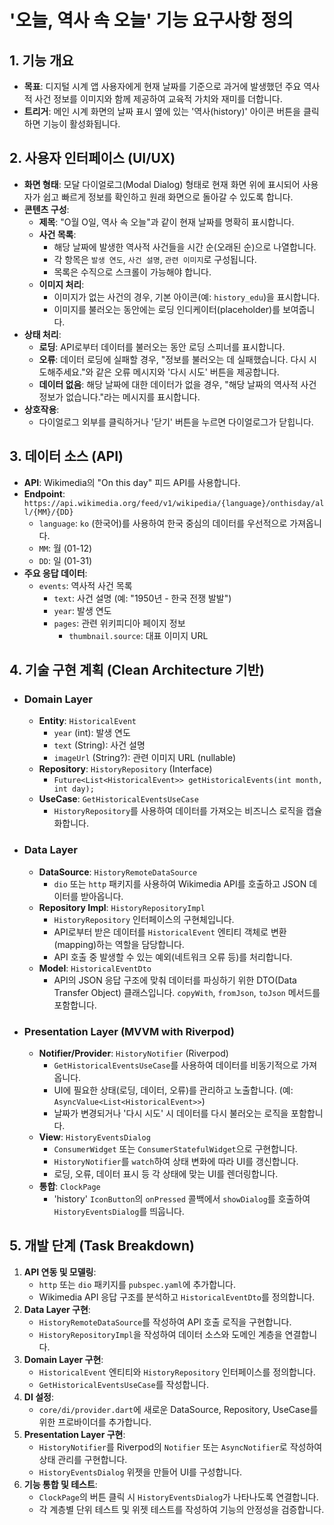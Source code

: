 # '오늘, 역사 속 오늘' 기능 요구사항 정의

## 1. 기능 개요
- **목표**: 디지털 시계 앱 사용자에게 현재 날짜를 기준으로 과거에 발생했던 주요 역사적 사건 정보를 이미지와 함께 제공하여 교육적 가치와 재미를 더합니다.
- **트리거**: 메인 시계 화면의 날짜 표시 옆에 있는 '역사(history)' 아이콘 버튼을 클릭하면 기능이 활성화됩니다.

## 2. 사용자 인터페이스 (UI/UX)
- **화면 형태**: 모달 다이얼로그(Modal Dialog) 형태로 현재 화면 위에 표시되어 사용자가 쉽고 빠르게 정보를 확인하고 원래 화면으로 돌아갈 수 있도록 합니다.
- **콘텐츠 구성**:
    - **제목**: "O월 O일, 역사 속 오늘"과 같이 현재 날짜를 명확히 표시합니다.
    - **사건 목록**:
        - 해당 날짜에 발생한 역사적 사건들을 시간 순(오래된 순)으로 나열합니다.
        - 각 항목은 `발생 연도`, `사건 설명`, `관련 이미지`로 구성됩니다.
        - 목록은 수직으로 스크롤이 가능해야 합니다.
    - **이미지 처리**:
        - 이미지가 없는 사건의 경우, 기본 아이콘(예: `history_edu`)을 표시합니다.
        - 이미지를 불러오는 동안에는 로딩 인디케이터(placeholder)를 보여줍니다.
- **상태 처리**:
    - **로딩**: API로부터 데이터를 불러오는 동안 로딩 스피너를 표시합니다.
    - **오류**: 데이터 로딩에 실패할 경우, "정보를 불러오는 데 실패했습니다. 다시 시도해주세요."와 같은 오류 메시지와 '다시 시도' 버튼을 제공합니다.
    - **데이터 없음**: 해당 날짜에 대한 데이터가 없을 경우, "해당 날짜의 역사적 사건 정보가 없습니다."라는 메시지를 표시합니다.
- **상호작용**:
    - 다이얼로그 외부를 클릭하거나 '닫기' 버튼을 누르면 다이얼로그가 닫힙니다.

## 3. 데이터 소스 (API)
- **API**: Wikimedia의 "On this day" 피드 API를 사용합니다.
- **Endpoint**: `https://api.wikimedia.org/feed/v1/wikipedia/{language}/onthisday/all/{MM}/{DD}`
    - `language`: `ko` (한국어)를 사용하여 한국 중심의 데이터를 우선적으로 가져옵니다.
    - `MM`: 월 (01-12)
    - `DD`: 일 (01-31)
- **주요 응답 데이터**:
    - `events`: 역사적 사건 목록
        - `text`: 사건 설명 (예: "1950년 - 한국 전쟁 발발")
        - `year`: 발생 연도
        - `pages`: 관련 위키피디아 페이지 정보
            - `thumbnail.source`: 대표 이미지 URL

## 4. 기술 구현 계획 (Clean Architecture 기반)
- ### Domain Layer
    - **Entity**: `HistoricalEvent`
        - `year` (int): 발생 연도
        - `text` (String): 사건 설명
        - `imageUrl` (String?): 관련 이미지 URL (nullable)
    - **Repository**: `HistoryRepository` (Interface)
        - `Future<List<HistoricalEvent>> getHistoricalEvents(int month, int day);`
    - **UseCase**: `GetHistoricalEventsUseCase`
        - `HistoryRepository`를 사용하여 데이터를 가져오는 비즈니스 로직을 캡슐화합니다.

- ### Data Layer
    - **DataSource**: `HistoryRemoteDataSource`
        - `dio` 또는 `http` 패키지를 사용하여 Wikimedia API를 호출하고 JSON 데이터를 받아옵니다.
    - **Repository Impl**: `HistoryRepositoryImpl`
        - `HistoryRepository` 인터페이스의 구현체입니다.
        - API로부터 받은 데이터를 `HistoricalEvent` 엔티티 객체로 변환(mapping)하는 역할을 담당합니다.
        - API 호출 중 발생할 수 있는 예외(네트워크 오류 등)를 처리합니다.
    - **Model**: `HistoricalEventDto`
        - API의 JSON 응답 구조에 맞춰 데이터를 파싱하기 위한 DTO(Data Transfer Object) 클래스입니다. `copyWith`, `fromJson`, `toJson` 메서드를 포함합니다.

- ### Presentation Layer (MVVM with Riverpod)
    - **Notifier/Provider**: `HistoryNotifier` (Riverpod)
        - `GetHistoricalEventsUseCase`를 사용하여 데이터를 비동기적으로 가져옵니다.
        - UI에 필요한 상태(로딩, 데이터, 오류)를 관리하고 노출합니다. (예: `AsyncValue<List<HistoricalEvent>>`)
        - 날짜가 변경되거나 '다시 시도' 시 데이터를 다시 불러오는 로직을 포함합니다.
    - **View**: `HistoryEventsDialog`
        - `ConsumerWidget` 또는 `ConsumerStatefulWidget`으로 구현합니다.
        - `HistoryNotifier`를 `watch`하여 상태 변화에 따라 UI를 갱신합니다.
        - 로딩, 오류, 데이터 표시 등 각 상태에 맞는 UI를 렌더링합니다.
    - **통합**: `ClockPage`
        - 'history' `IconButton`의 `onPressed` 콜백에서 `showDialog`를 호출하여 `HistoryEventsDialog`를 띄웁니다.

## 5. 개발 단계 (Task Breakdown)
1. **API 연동 및 모델링**:
    - `http` 또는 `dio` 패키지를 `pubspec.yaml`에 추가합니다.
    - Wikimedia API 응답 구조를 분석하고 `HistoricalEventDto`를 정의합니다.
2. **Data Layer 구현**:
    - `HistoryRemoteDataSource`를 작성하여 API 호출 로직을 구현합니다.
    - `HistoryRepositoryImpl`을 작성하여 데이터 소스와 도메인 계층을 연결합니다.
3. **Domain Layer 구현**:
    - `HistoricalEvent` 엔티티와 `HistoryRepository` 인터페이스를 정의합니다.
    - `GetHistoricalEventsUseCase`를 작성합니다.
4. **DI 설정**:
    - `core/di/provider.dart`에 새로운 DataSource, Repository, UseCase를 위한 프로바이더를 추가합니다.
5. **Presentation Layer 구현**:
    - `HistoryNotifier`를 Riverpod의 `Notifier` 또는 `AsyncNotifier`로 작성하여 상태 관리를 구현합니다.
    - `HistoryEventsDialog` 위젯을 만들어 UI를 구성합니다.
6. **기능 통합 및 테스트**:
    - `ClockPage`의 버튼 클릭 시 `HistoryEventsDialog`가 나타나도록 연결합니다.
    - 각 계층별 단위 테스트 및 위젯 테스트를 작성하여 기능의 안정성을 검증합니다. 